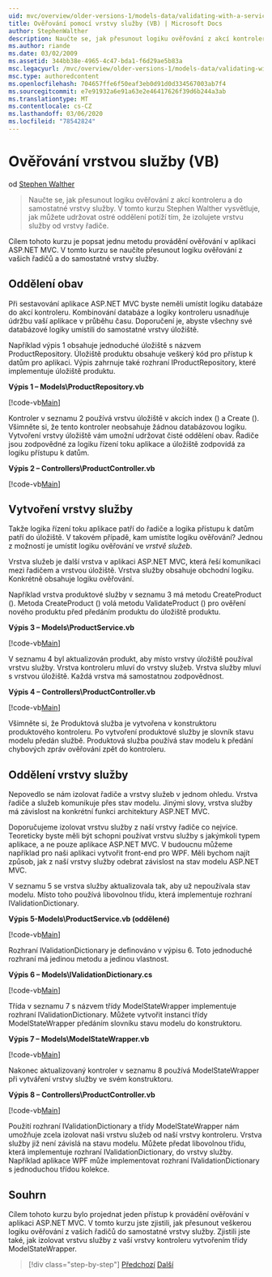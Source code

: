 ```yaml
---
uid: mvc/overview/older-versions-1/models-data/validating-with-a-service-layer-vb
title: Ověřování pomocí vrstvy služby (VB) | Microsoft Docs
author: StephenWalther
description: Naučte se, jak přesunout logiku ověřování z akcí kontroleru a do samostatné vrstvy služby. V tomto kurzu Stephen Walther vysvětluje, jak vás...
ms.author: riande
ms.date: 03/02/2009
ms.assetid: 344bb38e-4965-4c47-bda1-f6d29ae5b83a
msc.legacyurl: /mvc/overview/older-versions-1/models-data/validating-with-a-service-layer-vb
msc.type: authoredcontent
ms.openlocfilehash: 704657ffe6f50eaf3eb0d91d0d334567003ab7f4
ms.sourcegitcommit: e7e91932a6e91a63e2e46417626f39d6b244a3ab
ms.translationtype: MT
ms.contentlocale: cs-CZ
ms.lasthandoff: 03/06/2020
ms.locfileid: "78542824"
---
```

# <a name="validating-with-a-service-layer-vb"></a>Ověřování vrstvou služby (VB)

od [Stephen Walther](https://github.com/StephenWalther)

> Naučte se, jak přesunout logiku ověřování z akcí kontroleru a do samostatné vrstvy služby. V tomto kurzu Stephen Walther vysvětluje, jak můžete udržovat ostré oddělení potíží tím, že izolujete vrstvu služby od vrstvy řadiče.

Cílem tohoto kurzu je popsat jednu metodu provádění ověřování v aplikaci ASP.NET MVC. V tomto kurzu se naučíte přesunout logiku ověřování z vašich řadičů a do samostatné vrstvy služby.

## <a name="separating-concerns"></a>Oddělení obav

Při sestavování aplikace ASP.NET MVC byste neměli umístit logiku databáze do akcí kontroleru. Kombinování databáze a logiky kontroleru usnadňuje údržbu vaší aplikace v průběhu času. Doporučení je, abyste všechny své databázové logiky umístili do samostatné vrstvy úložiště.

Například výpis 1 obsahuje jednoduché úložiště s názvem ProductRepository. Úložiště produktu obsahuje veškerý kód pro přístup k datům pro aplikaci. Výpis zahrnuje také rozhraní IProductRepository, které implementuje úložiště produktu.

**Výpis 1 – Models\ProductRepository.vb**

[!code-vb[Main](validating-with-a-service-layer-vb/samples/sample1.vb)]

Kontroler v seznamu 2 používá vrstvu úložiště v akcích index () a Create (). Všimněte si, že tento kontroler neobsahuje žádnou databázovou logiku. Vytvoření vrstvy úložiště vám umožní udržovat čisté oddělení obav. Řadiče jsou zodpovědné za logiku řízení toku aplikace a úložiště zodpovídá za logiku přístupu k datům.

**Výpis 2 – Controllers\ProductController.vb**

[!code-vb[Main](validating-with-a-service-layer-vb/samples/sample2.vb)]

## <a name="creating-a-service-layer"></a>Vytvoření vrstvy služby

Takže logika řízení toku aplikace patří do řadiče a logika přístupu k datům patří do úložiště. V takovém případě, kam umístíte logiku ověřování? Jednou z možností je umístit logiku ověřování ve *vrstvě služeb*.

Vrstva služeb je další vrstva v aplikaci ASP.NET MVC, která řeší komunikaci mezi řadičem a vrstvou úložiště. Vrstva služby obsahuje obchodní logiku. Konkrétně obsahuje logiku ověřování.

Například vrstva produktové služby v seznamu 3 má metodu CreateProduct (). Metoda CreateProduct () volá metodu ValidateProduct () pro ověření nového produktu před předáním produktu do úložiště produktu.

**Výpis 3 – Models\ProductService.vb**

[!code-vb[Main](validating-with-a-service-layer-vb/samples/sample3.vb)]

V seznamu 4 byl aktualizován produkt, aby místo vrstvy úložiště používal vrstvu služby. Vrstva kontroleru mluví do vrstvy služeb. Vrstva služby mluví s vrstvou úložiště. Každá vrstva má samostatnou zodpovědnost.

**Výpis 4 – Controllers\ProductController.vb**

[!code-vb[Main](validating-with-a-service-layer-vb/samples/sample4.vb)]

Všimněte si, že Produktová služba je vytvořena v konstruktoru produktového kontroleru. Po vytvoření produktové služby je slovník stavu modelu předán službě. Produktová služba používá stav modelu k předání chybových zpráv ověřování zpět do kontroleru.

## <a name="decoupling-the-service-layer"></a>Oddělení vrstvy služby

Nepovedlo se nám izolovat řadiče a vrstvy služeb v jednom ohledu. Vrstva řadiče a služeb komunikuje přes stav modelu. Jinými slovy, vrstva služby má závislost na konkrétní funkci architektury ASP.NET MVC.

Doporučujeme izolovat vrstvu služby z naší vrstvy řadiče co nejvíce. Teoreticky byste měli být schopni používat vrstvu služby s jakýmkoli typem aplikace, a ne pouze aplikace ASP.NET MVC. V budoucnu můžeme například pro naši aplikaci vytvořit front-end pro WPF. Měli bychom najít způsob, jak z naší vrstvy služby odebrat závislost na stav modelu ASP.NET MVC.

V seznamu 5 se vrstva služby aktualizovala tak, aby už nepoužívala stav modelu. Místo toho používá libovolnou třídu, která implementuje rozhraní IValidationDictionary.

**Výpis 5-Models\ProductService.vb (oddělené)**

[!code-vb[Main](validating-with-a-service-layer-vb/samples/sample5.vb)]

Rozhraní IValidationDictionary je definováno v výpisu 6. Toto jednoduché rozhraní má jedinou metodu a jedinou vlastnost.

**Výpis 6 – Models\IValidationDictionary.cs**

[!code-vb[Main](validating-with-a-service-layer-vb/samples/sample6.vb)]

Třída v seznamu 7 s názvem třídy ModelStateWrapper implementuje rozhraní IValidationDictionary. Můžete vytvořit instanci třídy ModelStateWrapper předáním slovníku stavu modelu do konstruktoru.

**Výpis 7 – Models\ModelStateWrapper.vb**

[!code-vb[Main](validating-with-a-service-layer-vb/samples/sample7.vb)]

Nakonec aktualizovaný kontroler v seznamu 8 používá ModelStateWrapper při vytváření vrstvy služby ve svém konstruktoru.

**Výpis 8 – Controllers\ProductController.vb**

[!code-vb[Main](validating-with-a-service-layer-vb/samples/sample8.vb)]

Použití rozhraní IValidationDictionary a třídy ModelStateWrapper nám umožňuje zcela izolovat naši vrstvu služeb od naší vrstvy kontroleru. Vrstva služby již není závislá na stavu modelu. Můžete předat libovolnou třídu, která implementuje rozhraní IValidationDictionary, do vrstvy služby. Například aplikace WPF může implementovat rozhraní IValidationDictionary s jednoduchou třídou kolekce.

## <a name="summary"></a>Souhrn

Cílem tohoto kurzu bylo projednat jeden přístup k provádění ověřování v aplikaci ASP.NET MVC. V tomto kurzu jste zjistili, jak přesunout veškerou logiku ověřování z vašich řadičů do samostatné vrstvy služby. Zjistili jste také, jak izolovat vrstvu služby z vaší vrstvy kontroleru vytvořením třídy ModelStateWrapper.

> [!div class="step-by-step"]
> [Předchozí](validating-with-the-idataerrorinfo-interface-vb.md)
> [Další](validation-with-the-data-annotation-validators-vb.md)
